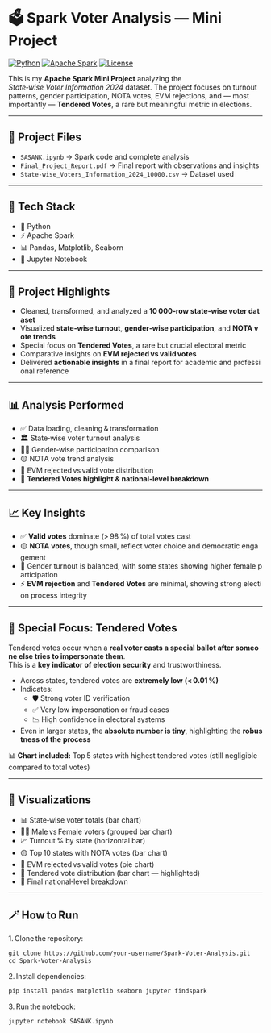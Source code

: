 # 🗳️ Spark Voter Analysis — Mini Project

[![Python](https://img.shields.io/badge/Python-3.11-blue?logo=python)](https://www.python.org/)
[![Apache Spark](https://img.shields.io/badge/Apache%20Spark-3.5-orange?logo=apache-spark)](https://spark.apache.org/)
[![License](https://img.shields.io/badge/License-MIT-green)](LICENSE)

This is my **Apache Spark Mini Project** analyzing the *State‑wise Voter Information 2024* dataset.
The project focuses on turnout patterns, gender participation, NOTA votes, EVM rejections, and — most importantly — **Tendered Votes**, a rare but meaningful metric in elections.

---

## 📂 Project Files

* `SASANK.ipynb` → Spark code and complete analysis  
* `Final_Project_Report.pdf` → Final report with observations and insights  
* `State-wise_Voters_Information_2024_10000.csv` → Dataset used  

---

## 🧰 Tech Stack

* 🐍 Python  
* ⚡ Apache Spark  
* 📊 Pandas, Matplotlib, Seaborn  
* 📓 Jupyter Notebook  

---

## 🌟 Project Highlights

* Cleaned, transformed, and analyzed a **10 000‑row state‑wise voter dataset**  
* Visualized **state‑wise turnout**, **gender‑wise participation**, and **NOTA vote trends**  
* Special focus on **Tendered Votes**, a rare but crucial electoral metric  
* Comparative insights on **EVM rejected vs valid votes**  
* Delivered **actionable insights** in a final report for academic and professional reference  

---

## 📊 Analysis Performed

* ✅ Data loading, cleaning & transformation  
* 🏛️ State‑wise voter turnout analysis  
* 👨‍👩 Gender‑wise participation comparison  
* 🟡 NOTA vote trend analysis  
* 🧮 EVM rejected vs valid vote distribution  
* 🧾 **Tendered Votes highlight & national‑level breakdown**  

---

## 📈 Key Insights

* ✅ **Valid votes** dominate (> 98 %) of total votes cast  
* 🟡 **NOTA votes**, though small, reflect voter choice and democratic engagement  
* 👩 Gender turnout is balanced, with some states showing higher female participation  
* ⚡ **EVM rejection** and **Tendered Votes** are minimal, showing strong election process integrity  

---

## 🔸 Special Focus: Tendered Votes

Tendered votes occur when a **real voter casts a special ballot after someone else tries to impersonate them**.  
This is a **key indicator of election security** and trustworthiness.

* Across states, tendered votes are **extremely low (< 0.01 %)**  
* Indicates:  
  * 🛡️ Strong voter ID verification  
  * ✅ Very low impersonation or fraud cases  
  * 📉 High confidence in electoral systems  
* Even in larger states, the **absolute number is tiny**, highlighting the **robustness of the process**

📊 **Chart included:** Top 5 states with highest tendered votes (still negligible compared to total votes)

---

## 🧭 Visualizations

* 📊 State‑wise voter totals (bar chart)  
* 👨‍👩 Male vs Female voters (grouped bar chart)  
* 📈 Turnout % by state (horizontal bar)  
* 🟡 Top 10 states with NOTA votes (bar chart)  
* 🧮 EVM rejected vs valid votes (pie chart)  
* 🔸 Tendered vote distribution (bar chart — highlighted)  
* 🏁 Final national‑level breakdown  

---

## 🪄 How to Run

1. Clone the repository:  
   ```bash
   git clone https://github.com/your‑username/Spark‑Voter‑Analysis.git
   cd Spark‑Voter‑Analysis
   ```

2. Install dependencies:  
   ```bash
   pip install pandas matplotlib seaborn jupyter findspark 
   ```

3. Run the notebook:  
   ```bash
   jupyter notebook SASANK.ipynb
   ```
